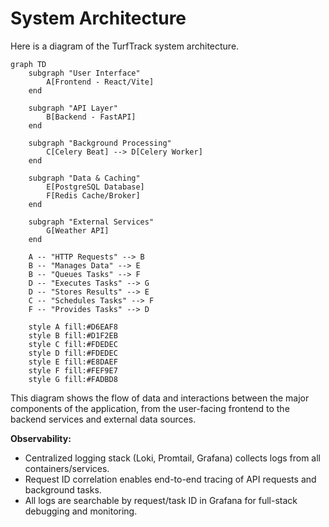 # System Architecture

Here is a diagram of the TurfTrack system architecture.

```mermaid
graph TD
    subgraph "User Interface"
        A[Frontend - React/Vite]
    end

    subgraph "API Layer"
        B[Backend - FastAPI]
    end

    subgraph "Background Processing"
        C[Celery Beat] --> D[Celery Worker]
    end

    subgraph "Data & Caching"
        E[PostgreSQL Database]
        F[Redis Cache/Broker]
    end

    subgraph "External Services"
        G[Weather API]
    end

    A -- "HTTP Requests" --> B
    B -- "Manages Data" --> E
    B -- "Queues Tasks" --> F
    D -- "Executes Tasks" --> G
    D -- "Stores Results" --> E
    C -- "Schedules Tasks" --> F
    F -- "Provides Tasks" --> D

    style A fill:#D6EAF8
    style B fill:#D1F2EB
    style C fill:#FDEDEC
    style D fill:#FDEDEC
    style E fill:#E8DAEF
    style F fill:#FEF9E7
    style G fill:#FADBD8
```

This diagram shows the flow of data and interactions between the major components of the application, from the user-facing frontend to the backend services and external data sources.

**Observability:**

- Centralized logging stack (Loki, Promtail, Grafana) collects logs from all containers/services.
- Request ID correlation enables end-to-end tracing of API requests and background tasks.
- All logs are searchable by request/task ID in Grafana for full-stack debugging and monitoring.
